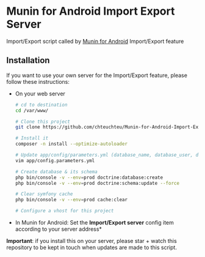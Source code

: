 # Munin for Android Import Export Server
Import/Export script called by [Munin for Android](https://github.com/chteuchteu/Munin-for-Android) Import/Export feature

## Installation
If you want to use your own server for the Import/Export feature, please follow these instructions:

- On your web server
    ```bash
    # cd to destination
    cd /var/www/
    
    # Clone this project
    git clone https://github.com/chteuchteu/Munin-for-Android-Import-Export-Server.git && cd Munin-for-Android-Import-Export-Server
    
    # Install it
    composer -n install --optimize-autoloader
    
    # Update app/config/parameters.yml (database_name, database_user, database_password)
    vim app/config.parameters.yml
    
    # Create database & its schema
    php bin/console -v --env=prod doctrine:database:create
    php bin/console -v --env=prod doctrine:schema:update --force
    
    # Clear symfony cache
    php bin/console -v --env=prod cache:clear
    
    # Configure a vhost for this project
    ```

- In Munin for Android:
    Set the **Import/Export server** config item according to your server address*

**Important**: if you install this on your server, please star + watch this repository to be kept in touch when updates are
made to this script.
